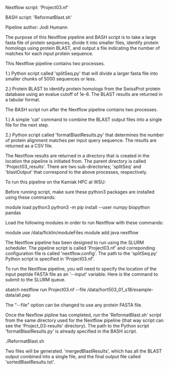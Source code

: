 Nextflow script: 'Project03.nf'

BASH script: 'ReformatBlast.sh'

Pipeline author: Jodi Humann


The purpose of this Nextflow pipeline and BASH script is to take a large fasta file of 
protein sequences, divide it into smaller files, identify protein homologs using 
protein BLAST, and output a file indicating the number of matches for each input 
protein sequence.

This Nextflow pipeline contains two processes.  

1.) Python script called 'splitSeq.py' that will divide a larger fasta file
    into smaller chunks of 5000 sequences or less. 

2.) Protein BLAST to identify protein homologs from the SwissProt protein database 
    using an evalue cutoff of 1e-6.  The BLAST results are returned in a tabular 
    format. 

The BASH script run after the Nextflow pipeline contains two processes.

1.) A simple 'cat' command to combine the BLAST output files into a single file for 
    the next step.

2.) Python script called 'formatBlastResults.py' that determines the number of protein 
    alignment matches per input query sequence. The results are returned as a CSV file.

The Nextflow results are returned in a directory that is created in the location the 
pipeline is initiated from.  The parent directory is called 'Project03_results'.  There 
are two sub-directories; 'splitSeq' and 'blastOutput' that correspond to the above 
processes, respectively.


To run this pipeline on the Kamiak HPC at WSU:

Before running script, make sure these python3 packages are installed using these 
commands:

  module load python3
  python3 -m pip install --user numpy biopython pandas


Load the following modules in order to run Nextflow with these commands:

  module use /data/ficklin/moduleFiles
  module add java nextflow


The Nextflow pipeline has been designed to run using the SLURM scheduler. The pipeline 
script is called 'Project03.nf' and correponding configuration file is called 
'nextflow.config'. The path to the 'splitSeq.py' Python script is specified in 
'Project03.nf'.

To run the Nextflow pipeline, you will need to specify the location of the input peptide 
FASTA file as an '--input' variable.  Here is the command to submit to the SLURM queue.

  sbatch nextflow run Project03.nf --file /data/hort503_01_s18/example-data/all.pep

The "--file" option can be changed to use any protein FASTA file.

Once the Nexflow pipline has completed, run the 'ReformatBlast.sh' script from 
the same directory used for the Nextflow pipeline (that way script can see the 
'Project_03-results' directory).  The path to the Python script 
'formatBlastResults.py' is already specified in the BASH script.

  ./ReformatBlast.sh

Two files will be generated.  'mergedBlastResults', which has all the BLAST output 
combined into a single file, and the final output file called 'sortedBlastResults.txt'.





